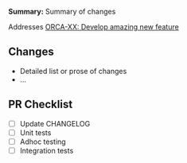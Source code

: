 **Summary:** Summary of changes

Addresses [ORCA-XX: Develop amazing new feature](https://bugs.earthdata.nasa.gov/browse/ORCA-XXX)

## Changes

* Detailed list or prose of changes
* ...

## PR Checklist

- [ ] Update CHANGELOG
- [ ] Unit tests
- [ ] Adhoc testing
- [ ] Integration tests
